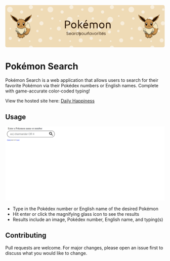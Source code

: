 ![Header](./readme-banner.png)

# Pokémon Search

Pokémon Search is a web application that allows users to search for their favorite Pokémon via their Pokédex numbers or English names. Complete with game-accurate color-coded typing!

View the hosted site here: [Daily Happiness](https://simple-pokemon-search.netlify.app/)

## Usage

![a gif showing how to use the website](./previewPokemonSearch.gif)

- Type in the Pokédex number or English name of the desired Pokémon
- Hit enter or click the magnifying glass icon to see the results
- Results include an image, Pokédex number, English name, and typing(s)

## Contributing

Pull requests are welcome. For major changes, please open an issue first
to discuss what you would like to change.
